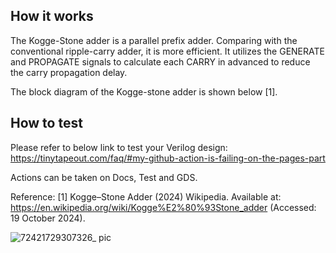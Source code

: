 <!---

This file is used to generate your project datasheet. Please fill in the information below and delete any unused
sections.

You can also include images in this folder and reference them in the markdown. Each image must be less than
512 kb in size, and the combined size of all images must be less than 1 MB.
-->

## How it works

The Kogge-Stone adder is a parallel prefix adder. 
Comparing with the conventional ripple-carry adder, it is more efficient.
It utilizes the GENERATE and PROPAGATE signals to calculate each CARRY in advanced to reduce the carry propagation delay.

The block diagram of the Kogge-stone adder is shown below [1].

## How to test

Please refer to below link to test your Verilog design:
https://tinytapeout.com/faq/#my-github-action-is-failing-on-the-pages-part

Actions can be taken on Docs, Test and GDS.

Reference: 
[1] Kogge–Stone Adder (2024) Wikipedia. Available at: https://en.wikipedia.org/wiki/Kogge%E2%80%93Stone_adder (Accessed: 19 October 2024).

![72421729307326_ pic](https://github.com/user-attachments/assets/c9babcfb-89a3-4c77-a8ea-177cb9224e5f)

